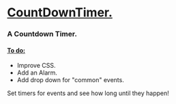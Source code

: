 <h1> <ins> CountDownTimer. </ins> </h1>
<h3> A Countdown Timer. </h3>
<h4> <ins> To do: </ins> </h4>
<ul> 
  <li> Improve CSS. </li>
  <li> Add an Alarm. </li>
  <li> Add drop down for "common" events. </li>
</ul>

<p> Set timers for events and see how long until they happen! </p>
